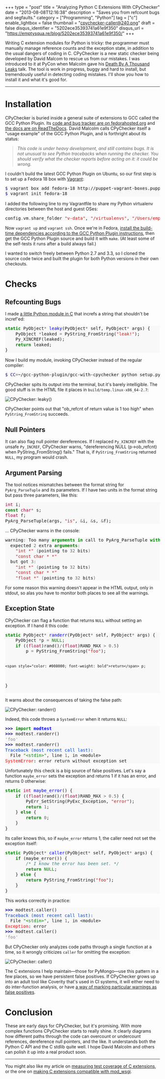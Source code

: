 +++
type = "post"
title = "Analyzing Python C Extensions With CPyChecker"
date = "2013-08-08T12:16:38"
description = "Saves you from refcount bugs and segfaults."
category = ["Programming", "Python"]
tag = ["c"]
enable_lightbox = false
thumbnail = "cpychecker-caller@240.png"
draft = false
disqus_identifier = "5202ece35393741a61e9f350"
disqus_url = "https://emptysqua.re/blog/5202ece35393741a61e9f350/"
+++

<p>Writing C extension modules for Python is tricky: the programmer must manually manage reference counts and the exception state, in addition to the usual dangers of coding in C. CPyChecker is a new static checker being developed by David Malcom to rescue us from our mistakes. I was introduced to it at PyCon when Malcolm gave his <a href="http://pyvideo.org/video/1698/death-by-a-thousand-leaks-what-statically-analys">Death By A Thousand Leaks</a> talk. The tool is work in progress, buggy and hard to install, but tremendously useful in detecting coding mistakes. I'll show you how to install it and what it's good for.</p>
<hr />
<h1 id="installation">Installation</h1>
<p>CPyChecker is buried inside a general suite of extensions to GCC called the GCC Python Plugin. Its <a href="https://fedorahosted.org/gcc-python-plugin/">code and bug tracker are on fedorahosted.org</a> and <a href="https://gcc-python-plugin.readthedocs.org/en/latest/index.html">the docs are on ReadTheDocs</a>. David Malcolm calls CPyChecker itself a "usage example" of the GCC Python Plugin, and is forthright about its status:</p>
<blockquote>
<p><em>This code is under heavy development, and still contains bugs. It is not unusual to see Python tracebacks when running the checker. You should verify what the checker reports before acting on it: it could be wrong.</em></p>
</blockquote>
<p>I couldn't build the latest GCC Python Plugin on Ubuntu, so our first step is to set up a Fedora 18 box with <a href="http://www.vagrantup.com/">Vagrant</a>:</p>
<div class="codehilite" style="background: #f8f8f8"><pre style="line-height: 125%"><span style="color: #19177C">$ </span>vagrant box add fedora-18 http://puppet-vagrant-boxes.puppetlabs.com/fedora-18-x64-vbox4210-nocm.box
<span style="color: #19177C">$ </span>vagrant init fedora-18
</pre></div>


<p>I added the following line to my Vagrantfile to share my Python virtualenv directories between the host and guest OSes:</p>
<div class="codehilite" style="background: #f8f8f8"><pre style="line-height: 125%">config<span style="color: #666666">.</span>vm<span style="color: #666666">.</span>share_folder <span style="color: #BA2121">&quot;v-data&quot;</span>, <span style="color: #BA2121">&quot;/virtualenvs&quot;</span>, <span style="color: #BA2121">&quot;/Users/emptysquare/.virtualenvs&quot;</span>
</pre></div>


<p>Now <code>vagrant up</code> and <code>vagrant ssh</code>. Once we're in Fedora, <a href="https://gcc-python-plugin.readthedocs.org/en/latest/basics.html#building-the-plugin-from-source">install the build-time dependencies according to the GCC Python Plugin instructions</a>, then get the GCC Python Plugin source and build it with <code>make</code>. (At least some of the self-tests it runs after a build always fail.)</p>
<p>I wanted to switch freely between Python 2.7 and 3.3, so I cloned the source code twice and built the plugin for both Python versions in their own checkouts.</p>
<h1 id="checks">Checks</h1>
<h2 id="refcounting-bugs">Refcounting Bugs</h2>
<p>I made <a href="https://github.com/ajdavis/modtest/blob/master/modtest.c">a little Python module in C</a> that increfs a string that shouldn't be incref'ed: </p>
<div class="codehilite" style="background: #f8f8f8"><pre style="line-height: 125%"><span style="color: #008000; font-weight: bold">static</span> PyObject<span style="color: #666666">*</span> <span style="color: #0000FF">leaky</span>(PyObject<span style="color: #666666">*</span> self, PyObject<span style="color: #666666">*</span> args) {
    PyObject <span style="color: #666666">*</span>leaked <span style="color: #666666">=</span> PyString_FromString(<span style="color: #BA2121">&quot;leak!&quot;</span>);
    Py_XINCREF(leaked);
    <span style="color: #008000; font-weight: bold">return</span> leaked;
}
</pre></div>


<p>Now I build my module, invoking CPyChecker instead of the regular compiler:</p>
<div class="codehilite" style="background: #f8f8f8"><pre style="line-height: 125%"><span style="color: #19177C">$ CC</span><span style="color: #666666">=</span>~/gcc-python-plugin/gcc-with-cpychecker python setup.py build
</pre></div>


<p>CPyChecker spits its output into the terminal, but it's barely intelligible. The good stuff is in the HTML file it places in <code>build/temp.linux-x86_64-2.7</code>:</p>
<p><img style="display:block; margin-left:auto; margin-right:auto;" src="cpychecker-leaky.png" alt="CPyChecker: leaky()" title="CPyChecker: leaky()" /></p>
<p>CPyChecker points out that "ob_refcnt of return value is 1 too high" when <code>PyString_FromString</code> succeeds.</p>
<h2 id="null-pointers">Null Pointers</h2>
<p>It can also flag null pointer dereferences. If I replaced <code>Py_XINCREF</code> with the unsafe <code>Py_INCREF</code>, CPyChecker warns, "dereferencing NULL (p-&gt;ob_refcnt) when PyString_FromString() fails." That is, if <code>PyString_FromString</code> returned <code>NULL</code>, my program would crash.</p>
<h2 id="argument-parsing">Argument Parsing</h2>
<p>The tool notices mismatches between the format string for <code>PyArg_ParseTuple</code> and its parameters. If I have two units in the format string but pass three parameters, like this:</p>
<div class="codehilite" style="background: #f8f8f8"><pre style="line-height: 125%"><span style="color: #B00040">int</span> i;
<span style="color: #008000; font-weight: bold">const</span> <span style="color: #B00040">char</span><span style="color: #666666">*</span> s;
<span style="color: #B00040">float</span> f;
PyArg_ParseTuple(args, <span style="color: #BA2121">&quot;is&quot;</span>, <span style="color: #666666">&amp;</span>i, <span style="color: #666666">&amp;</span>s, <span style="color: #666666">&amp;</span>f);
</pre></div>


<p>... CPyChecker warns in the console:</p>
<div class="codehilite" style="background: #f8f8f8"><pre style="line-height: 125%">warning<span style="color: #666666">:</span> Too many <span style="color: #008000; font-weight: bold">arguments</span> <span style="color: #008000; font-weight: bold">in</span> call to PyArg_ParseTuple <span style="color: #008000; font-weight: bold">with</span> format string <span style="color: #BA2121">&quot;is&quot;</span>
  expected <span style="color: #666666">2</span> extra <span style="color: #008000; font-weight: bold">arguments</span><span style="color: #666666">:</span>
    <span style="color: #BA2121">&quot;int *&quot;</span> <span style="color: #666666">(</span>pointing to <span style="color: #666666">32</span> bits<span style="color: #666666">)</span>
    <span style="color: #BA2121">&quot;const char * *&quot;</span>
  but got <span style="color: #666666">3:</span>
    <span style="color: #BA2121">&quot;int *&quot;</span> <span style="color: #666666">(</span>pointing to <span style="color: #666666">32</span> bits<span style="color: #666666">)</span>
    <span style="color: #BA2121">&quot;const char * *&quot;</span>
    <span style="color: #BA2121">&quot;float *&quot;</span> <span style="color: #666666">(</span>pointing to <span style="color: #666666">32</span> bits<span style="color: #666666">)</span>
</pre></div>


<p>For some reason this warning doesn't appear in the HTML output, only in stdout, so alas you have to monitor both places to see all the warnings.</p>
<h2 id="exception-state">Exception State</h2>
<p>CPyChecker can flag a function that returns <code>NULL</code> without setting an exception. If I hand it this code:</p>
<div class="codehilite" style="background: #f8f8f8"><pre style="line-height: 125%"><span style="color: #008000; font-weight: bold">static</span> PyObject<span style="color: #666666">*</span> <span style="color: #0000FF">randerr</span>(PyObject<span style="color: #666666">*</span> self, PyObject<span style="color: #666666">*</span> args) {
    PyObject <span style="color: #666666">*</span>p <span style="color: #666666">=</span> <span style="color: #008000">NULL</span>;
    <span style="color: #008000; font-weight: bold">if</span> ((<span style="color: #B00040">float</span>)rand()<span style="color: #666666">/</span>(<span style="color: #B00040">float</span>)RAND_MAX <span style="color: #666666">&gt;</span> <span style="color: #666666">0.5</span>)
        p <span style="color: #666666">=</span> PyString_FromString(<span style="color: #BA2121">&quot;foo&quot;</span>);

    <span style="color: #008000; font-weight: bold">return</span> p;
}
</pre></div>


<p>It warns about the consequences of taking the false path:</p>
<p><img style="display:block; margin-left:auto; margin-right:auto;" src="cpychecker-randerr.png" alt="CPyChecker: randerr()" title="CPyChecker: randerr()" /></p>
<p>Indeed, this code throws a <code>SystemError</code> when it returns <code>NULL</code>:</p>
<div class="codehilite" style="background: #f8f8f8"><pre style="line-height: 125%"><span style="color: #000080; font-weight: bold">&gt;&gt;&gt; </span><span style="color: #008000; font-weight: bold">import</span> <span style="color: #0000FF; font-weight: bold">modtest</span>
<span style="color: #000080; font-weight: bold">&gt;&gt;&gt; </span>modtest<span style="color: #666666">.</span>randerr()
<span style="color: #888888">&#39;foo&#39;</span>
<span style="color: #000080; font-weight: bold">&gt;&gt;&gt; </span>modtest<span style="color: #666666">.</span>randerr()
<span style="color: #0044DD">Traceback (most recent call last):</span>
  File <span style="color: #008000">&quot;&lt;stdin&gt;&quot;</span>, line <span style="color: #666666">1</span>, in &lt;module&gt;
<span style="color: #FF0000">SystemError</span>: error return without exception set
</pre></div>


<p>Unfortunately this check is a big source of false positives. Let's say a function <code>maybe_error</code> sets the exception and returns 1 if it has an error, and returns 0 otherwise:</p>
<div class="codehilite" style="background: #f8f8f8"><pre style="line-height: 125%"><span style="color: #008000; font-weight: bold">static</span> <span style="color: #B00040">int</span> <span style="color: #0000FF">maybe_error</span>() {
    <span style="color: #008000; font-weight: bold">if</span> ((<span style="color: #B00040">float</span>)rand()<span style="color: #666666">/</span>(<span style="color: #B00040">float</span>)RAND_MAX <span style="color: #666666">&gt;</span> <span style="color: #666666">0.5</span>) {
        PyErr_SetString(PyExc_Exception, <span style="color: #BA2121">&quot;error&quot;</span>);
        <span style="color: #008000; font-weight: bold">return</span> <span style="color: #666666">1</span>;
    } <span style="color: #008000; font-weight: bold">else</span> {
        <span style="color: #008000; font-weight: bold">return</span> <span style="color: #666666">0</span>;
    }
}
</pre></div>


<p>Its caller knows this, so if <code>maybe_error</code> returns 1, the caller need not set the exception itself:</p>
<div class="codehilite" style="background: #f8f8f8"><pre style="line-height: 125%"><span style="color: #008000; font-weight: bold">static</span> PyObject<span style="color: #666666">*</span> <span style="color: #0000FF">caller</span>(PyObject<span style="color: #666666">*</span> self, PyObject<span style="color: #666666">*</span> args) {
    <span style="color: #008000; font-weight: bold">if</span> (maybe_error()) {
        <span style="color: #408080; font-style: italic">/* I know the error has been set. */</span>
        <span style="color: #008000; font-weight: bold">return</span> <span style="color: #008000">NULL</span>;
    } <span style="color: #008000; font-weight: bold">else</span> {
        <span style="color: #008000; font-weight: bold">return</span> PyString_FromString(<span style="color: #BA2121">&quot;foo&quot;</span>);
    }
}
</pre></div>


<p>This works correctly in practice:</p>
<div class="codehilite" style="background: #f8f8f8"><pre style="line-height: 125%"><span style="color: #000080; font-weight: bold">&gt;&gt;&gt; </span>modtest<span style="color: #666666">.</span>caller()
<span style="color: #0044DD">Traceback (most recent call last):</span>
  File <span style="color: #008000">&quot;&lt;stdin&gt;&quot;</span>, line <span style="color: #666666">1</span>, in &lt;module&gt;
<span style="color: #FF0000">Exception</span>: error
<span style="color: #000080; font-weight: bold">&gt;&gt;&gt; </span>modtest<span style="color: #666666">.</span>caller()
<span style="color: #888888">&#39;foo&#39;</span>
</pre></div>


<p>But CPyChecker only analyzes code paths through a single function at a time, so it wrongly criticizes <code>caller</code> for omitting the exception:</p>
<p><img style="display:block; margin-left:auto; margin-right:auto;" src="cpychecker-caller.png" alt="CPyChecker: caller()" title="CPyChecker: caller()" /></p>
<p>The C extensions I help maintain&mdash;those for PyMongo&mdash;use this pattern in a few places, so we have persistent false positives. If CPyChecker grows up into an adult tool like Coverity that's used in CI systems, it will either need to do inter-function analysis, or have <a href="https://fedorahosted.org/gcc-python-plugin/ticket/17">a way of marking particular warnings as false positives</a>.</p>
<h1 id="conclusion">Conclusion</h1>
<p>These are early days for CPyChecker, but it's promising. With more complex functions CPyChecker starts to really shine. It clearly diagrams how different paths through the code can overcount or undercount references, dereference null pointers, and the like. It understands both the Python C API and the C stdlib quite well. I hope David Malcolm and others can polish it up into a real product soon.</p>
<hr />
<p>You might also like my article on <a href="/code-coverage-python-c-extensions/">measuring test coverage of C extensions</a>, or the one on <a href="/python-c-extensions-and-mod-wsgi/">making C extensions compatible with mod_wsgi</a>.</p>
